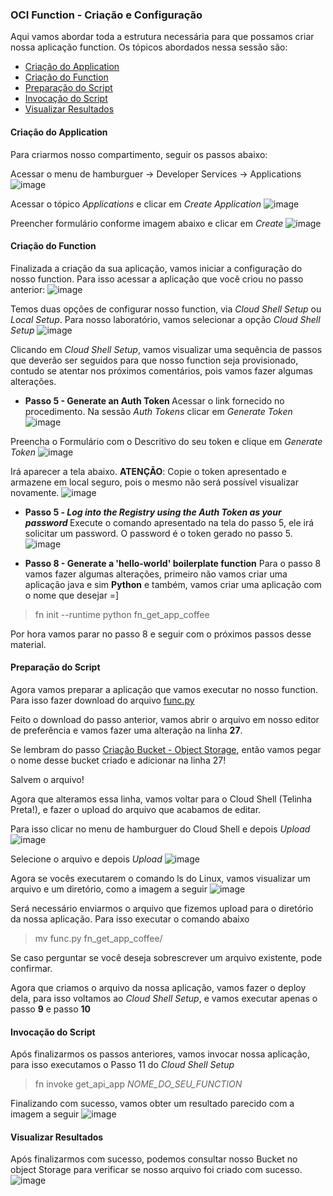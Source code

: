 ### OCI Function - Criação e Configuração

Aqui vamos abordar toda a estrutura necessária para que possamos criar nossa aplicação function. Os tópicos abordados nessa sessão são:

* [Criação do Application](https://github.com/heloisaescobar/OCI_Function/blob/main/OCI%20Function%20-%20Cria%C3%A7%C3%A3o%20e%20Configura%C3%A7%C3%A3o.md#cria%C3%A7%C3%A3o-do-application)
* [Criação do Function](https://github.com/heloisaescobar/OCI_Function/blob/main/OCI%20Function%20-%20Cria%C3%A7%C3%A3o%20e%20Configura%C3%A7%C3%A3o.md#cria%C3%A7%C3%A3o-do-function)
* [Preparação do Script](https://github.com/heloisaescobar/OCI_Function/blob/main/OCI%20Function%20-%20Cria%C3%A7%C3%A3o%20e%20Configura%C3%A7%C3%A3o.md#prepara%C3%A7%C3%A3o-do-script)
* [Invocação do Script](https://github.com/heloisaescobar/OCI_Function/blob/main/OCI%20Function%20-%20Cria%C3%A7%C3%A3o%20e%20Configura%C3%A7%C3%A3o.md#invoca%C3%A7%C3%A3o-do-script)
* [Visualizar Resultados](https://github.com/heloisaescobar/OCI_Function/blob/main/OCI%20Function%20-%20Cria%C3%A7%C3%A3o%20e%20Configura%C3%A7%C3%A3o.md#visualizar-resultados)

#### Criação do Application

Para criarmos nosso compartimento, seguir os passos abaixo:

Acessar o menu de hamburguer -> Developer Services -> Applications
![image](https://user-images.githubusercontent.com/46925501/163269798-a98903c4-873c-4bed-b7bb-f00fdb79949f.png)

Acessar o tópico <i>Applications</i> e clicar em <i>Create Application</i>
![image](https://user-images.githubusercontent.com/46925501/163270104-f00b61c9-56d4-4594-b229-8b3175005230.png)

Preencher formulário conforme imagem abaixo e clicar em <i>Create</i>
![image](https://user-images.githubusercontent.com/46925501/163270506-aaaf2d07-4bb5-407f-b4a4-7ec5d2f9f2b3.png)

#### Criação do Function

Finalizada a criação da sua aplicação, vamos iniciar a configuração do nosso function. Para isso acessar a aplicação que você criou no passo anterior:
![image](https://user-images.githubusercontent.com/46925501/163270846-5448901a-28b1-4de7-8cb5-b41dda8fb576.png)

Temos duas opções de configurar nosso function, via <i>Cloud Shell Setup</i> ou <i>Local Setup</i>. Para nosso laboratório, vamos selecionar a opção <i>Cloud Shell Setup</i>
![image](https://user-images.githubusercontent.com/46925501/163271105-a9ba5d65-8874-4ece-b030-7bc6bcdbbd88.png)

Clicando em <i>Cloud Shell Setup</i>, vamos visualizar uma sequência de passos que deverão ser seguidos para que nosso function seja provisionado, contudo se atentar nos próximos comentários, pois vamos fazer algumas alterações.

- <b>Passo 5 - Generate an Auth Token </b>
Acessar o link fornecido no procedimento. Na sessão <i>Auth Tokens</i> clicar em <i>Generate Token</i>
![image](https://user-images.githubusercontent.com/46925501/163271763-68924f94-facf-41ae-b928-728704b36e1d.png)

Preencha o Formulário com o Descritivo do seu token e clique em <i>Generate Token</i>
![image](https://user-images.githubusercontent.com/46925501/163271900-a9f2b2ce-244c-4747-a3f0-578ddfd053bf.png)

Irá aparecer a tela abaixo. <b>ATENÇÃO</b>: Copie o token apresentado e armazene em local seguro, pois o mesmo não será possível visualizar novamente.
![image](https://user-images.githubusercontent.com/46925501/163272087-0d3d65f2-420b-49b6-a04e-14b84cf279e7.png)

- <b>Passo 5 - <i>Log into the Registry using the Auth Token as your password</i> </b>
Execute o comando apresentado na tela do passo 5, ele irá solicitar um password. O password é o token gerado no passo 5.
![image](https://user-images.githubusercontent.com/46925501/163272720-a5174493-43cd-42a1-9d5f-20f8b55d1bc5.png)

- <b>Passo 8 - Generate a 'hello-world' boilerplate function</b>
Para o passo 8 vamos fazer algumas alterações, primeiro não vamos criar uma aplicação java e sim <b>Python</b> e também, vamos criar uma aplicação com o nome que desejar =]
> fn init --runtime python fn_get_app_coffee

Por hora vamos parar no passo 8 e seguir com o próximos passos desse material.

#### Preparação do Script

Agora vamos preparar a aplicação que vamos executar no nosso function. Para isso fazer download do arquivo [func.py](https://github.com/heloisaescobar/OCI_Function/blob/main/func.py)

Feito o download do passo anterior, vamos abrir o arquivo em nosso editor de preferência e vamos fazer uma alteração na linha <b>27</b>.

Se lembram do passo [Criação Bucket - Object Storage](https://github.com/heloisaescobar/OCI_Function/blob/main/Cria%C3%A7%C3%A3o%20Bucket%20-%20Object%20Storage.md), então vamos pegar o nome desse bucket criado e adicionar na linha 27!

Salvem o arquivo!

Agora que alteramos essa linha, vamos voltar para o Cloud Shell (Telinha Preta!), e fazer o upload do arquivo que acabamos de editar.

Para isso clicar no menu de hamburguer do Cloud Shell e depois <i>Upload</i>
![image](https://user-images.githubusercontent.com/46925501/163274907-f4e6e697-7ce5-45be-9ea7-792bc0ee7fba.png)

Selecione o arquivo e depois <i>Upload</i>
![image](https://user-images.githubusercontent.com/46925501/163275051-0448ebfb-c491-4716-b7b0-14b90169282d.png)

Agora se vocês executarem o comando ls do Linux, vamos visualizar um arquivo e um diretório, como a imagem a seguir
![image](https://user-images.githubusercontent.com/46925501/163275189-2ab82837-e7f4-47f9-81a8-014813853530.png)

Será necessário enviarmos o arquivo que fizemos upload para o diretório da nossa aplicação. Para isso executar o comando abaixo
> mv func.py fn_get_app_coffee/

Se caso perguntar se você deseja sobrescrever um arquivo existente, pode confirmar.

Agora que criamos o arquivo da nossa aplicação, vamos fazer o deploy dela, para isso voltamos ao <i>Cloud Shell Setup</i>, e vamos executar apenas o passo <b>9</b> e passo <b>10</b>

#### Invocação do Script

Após finalizarmos os passos anteriores, vamos invocar nossa aplicação, para isso executamos o Passo 11 do <i>Cloud Shell Setup</i>
> fn invoke get_api_app <i>NOME_DO_SEU_FUNCTION</i>

Finalizando com sucesso, vamos obter um resultado parecido com a imagem a seguir
![image](https://user-images.githubusercontent.com/46925501/163276975-ae57bf55-3c41-4c88-a574-6ce142c2b003.png)

#### Visualizar Resultados

Após finalizarmos com sucesso, podemos consultar nosso Bucket no object Storage para verificar se nosso arquivo foi criado com sucesso.
![image](https://user-images.githubusercontent.com/46925501/163277510-d33efcd5-bb8d-4d28-8b65-37ef1f61bada.png)


